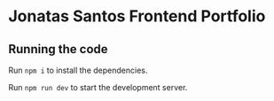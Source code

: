 
  # Jonatas Santos Frontend Portfolio


  ## Running the code

  Run `npm i` to install the dependencies.

  Run `npm run dev` to start the development server.
  